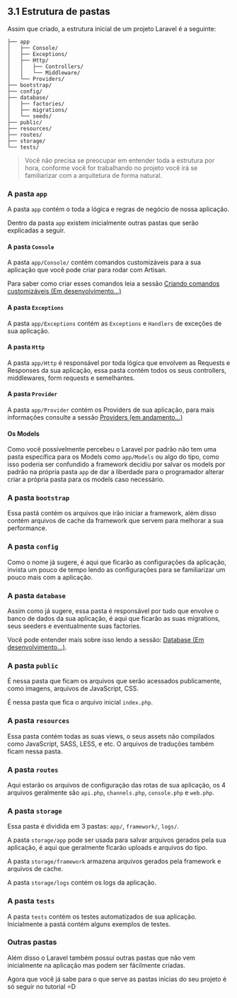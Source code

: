 ## 3.1 Estrutura de pastas

Assim que criado, a estrutura inicial de um projeto Laravel é a seguinte:

```
├── app 
│   ├── Console/
│   ├── Exceptions/
│   ├── Http/
│   │   ├── Controllers/
│   │   └── Middleware/
│   └── Providers/
├── bootstrap/
├── config/
├── database/
│   ├── factories/
│   ├── migrations/
│   └── seeds/
├── public/
├── resources/
├── routes/
├── storage/
└── tests/
```

> Você não precisa se preocupar em entender toda a estrutura por hora, conforme você for trabalhando no projeto você irá se familiarizar com a arquitetura de forma natural.

### A pasta `app`
A pasta `app` contém o toda a lógica e regras de negócio de nossa aplicação.

Dentro da pasta `app` existem inicialmente outras pastas que serão explicadas a seguir.

#### A pasta `Console`
A pasta `app/Console/` contém comandos customizáveis para a sua aplicação que você pode criar para rodar com Artisan.

Para saber como criar esses comandos leia a sessão [Criando comandos customizáveis (Em desenvolvimento...)]()

#### A pasta `Exceptions`
A pasta `app/Exceptions` contém as `Exceptions` e `Handlers` de exceções de sua aplicação.

#### A pasta `Http`
A pasta `app/Http` é responsável por toda lógica que envolvem as Requests e Responses da sua aplicação, essa pasta contém todos os seus controllers, middlewares, form requests e semelhantes.

#### A pasta `Provider`
A pasta `app/Provider` contém os Providers de sua aplicação, para mais informações consulte a sessão [Providers (em andamento...)]()

#### Os Models
Como você possívelmente percebeu o Laravel por padrão não tem uma pasta específica para os Models como `app/Models` ou algo do tipo, como isso poderia ser confundido a framework decidiu por salvar os models por padrão na própria pasta `app` de dar a liberdade para o programador alterar criar a própria pasta para os models caso necessário.

### A pasta `bootstrap`
Essa pastá contém os arquivos que irão iniciar a framework, além disso contém arquivos de cache da framework que servem para melhorar a sua performance.

### A pasta `config`
Como o nome já sugere, é aqui que ficarão as configurações da aplicação, invista um pouco de tempo lendo as configurações para se familiarizar um pouco mais com a aplicação.

### A pasta `database`
Assim como já sugere, essa pasta é responsável por tudo que envolve o banco de dados da sua aplicação, é aqui que ficarão as suas migrations, seus seeders e eventualmente suas factories.

Você pode entender mais sobre isso lendo a sessão: [Database (Em desenvolvimento...)]().

### A pasta `public`
É nessa pasta que ficam os arquivos que serão acessados publicamente, como imagens, arquivos de JavaScript, CSS.

É nessa pasta que fica o arquivo inicial `index.php`.

### A pasta `resources`
Essa pasta contém todas as suas views, o seus assets não compilados como JavaScript, SASS, LESS, e etc. O arquivos de traduções também ficam nessa pasta.

### A pasta `routes`
Aqui estarão os arquivos de configuração das rotas de sua aplicação, os 4 arquivos geralmente são `api.php`, `channels.php`, `console.php` e `web.php`.

### A pasta `storage`
Essa pasta é dividida em 3 pastas: `app/`, `framework/`, `logs/`.

A pasta `storage/app` pode ser usada para salvar arquivos gerados pela sua aplicação, é aqui que geralmente ficarão uploads e arquivos do tipo.

A pasta `storage/framework` armazena arquivos gerados pela framework e arquivos de cache.

A pasta `storage/logs` contém os logs da aplicação.

### A pasta `tests`
A pasta `tests` contém os testes automatizados de sua aplicação. Inicialmente a pastá contém alguns exemplos de testes.

### Outras pastas
Além disso o Laravel também possuí outras pastas que não vem inicialmente na aplicação mas podem ser fácilmente criadas.


Agora que você já sabe para o que serve as pastas inicias do seu projeto é só seguir no tutorial =D
